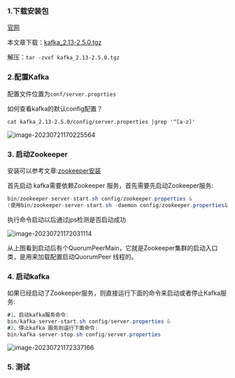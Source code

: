 ### 1.下载安装包

[官网](https://kafka.apache.org/downloads)

本文章下载：[kafka_2.13-2.5.0.tgz](https://archive.apache.org/dist/kafka/2.5.0/kafka_2.13-2.5.0.tgz)

解压：`tar -zvxf kafka_2.13-2.5.0.tgz`



### 2.配置Kafka

配置文件位置为`conf/server.proprties`

如何查看kafka的默认config配置？

`cat kafka_2.13-2.5.0/config/server.properties |grep '^[a-z]' `

![image-20230721170225564](../../80.%E8%AE%A1%E7%AE%97%E6%9C%BA%E5%9F%BA%E7%A1%80/20.%E6%93%8D%E4%BD%9C%E7%B3%BB%E7%BB%9F/https%253A%252F%252F2290653824-github-io.oss-cn-hangzhou.aliyuncs.com%252Fimage-20230721170225564.png)

### 3. 启动Zookeeper

安装可以参考文章:[zookeeper安装](https://2290653824.github.io/pages/21d61b/)

首先启动 kafka需要依赖Zookeeper 服务，首先需要先启动Zookeeper服务:

```java
bin/zookeeper-server-start.sh config/zookeeper.properties &
(使用bin/zookeeper-server-start.sh -daemon config/zookeeper.properties以守护进程启动)
```

执行命令启动以后通过jps检测是否启动成功

![image-20230721172031114](../../80.%E8%AE%A1%E7%AE%97%E6%9C%BA%E5%9F%BA%E7%A1%80/20.%E6%93%8D%E4%BD%9C%E7%B3%BB%E7%BB%9F/https%253A%252F%252F2290653824-github-io.oss-cn-hangzhou.aliyuncs.com%252Fimage-20230721172031114.png)

从上图看到启动后有个QuorumPeerMain，它就是Zookeeper集群的启动入口类，是用来加载配置启动QuorumPeer 线程的。

### 4. 启动kafka

如果已经启动了Zookeeper服务，则直接运行下面的命令来启动或者停止Kafka服务:

```java
#1、启动kafka服务命令:
bin/kafka-server-start.sh config/server.properties &
#2、停止kafka 服务则运行下面命令:
bin/kafka-server-stop.sh config/server.properties
```

![image-20230721172337166](../../80.%E8%AE%A1%E7%AE%97%E6%9C%BA%E5%9F%BA%E7%A1%80/20.%E6%93%8D%E4%BD%9C%E7%B3%BB%E7%BB%9F/https%253A%252F%252F2290653824-github-io.oss-cn-hangzhou.aliyuncs.com%252Fimage-20230721172337166.png)

### 5. 测试

